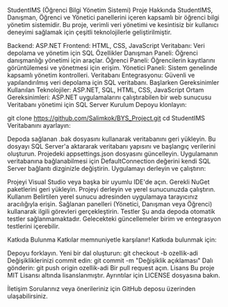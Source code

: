 StudentIMS (Öğrenci Bilgi Yönetim Sistemi)
Proje Hakkında
StudentIMS, Danışman, Öğrenci ve Yönetici panellerini içeren kapsamlı bir öğrenci bilgi yönetim sistemidir. Bu proje, verimli veri yönetimi ve kesintisiz bir kullanıcı deneyimi sağlamak için çeşitli teknolojilerle geliştirilmiştir.

Backend: ASP.NET
Frontend: HTML, CSS, JavaScript
Veritabanı: Veri depolama ve yönetim için SQL
Özellikler
Danışman Paneli: Öğrenci danışmanlığı yönetimi için araçlar.
Öğrenci Paneli: Öğrencilerin kayıtlarını görüntülemesi ve yönetmesi için erişim.
Yönetici Paneli: Sistem genelinde kapsamlı yönetim kontrolleri.
Veritabanı Entegrasyonu: Güvenli ve yapılandırılmış veri depolama için SQL veritabanı.
Başlarken
Gereksinimler
Kullanılan Teknolojiler: ASP.NET, SQL, HTML, CSS, JavaScript
Ortam Gereksinimleri:
ASP.NET uygulamalarını çalıştırabilen bir web sunucusu
Veritabanı yönetimi için SQL Server
Kurulum
Depoyu klonlayın:

git clone https://github.com/Salimkok/BYS_Project.git
cd StudentIMS
Veritabanını ayarlayın:

Depoda sağlanan .bak dosyasını kullanarak veritabanını geri yükleyin. Bu dosyayı SQL Server'a aktararak veritabanı yapısını ve başlangıç verilerini oluşturun.
Projedeki appsettings.json dosyasını güncelleyin. Uygulamanın veritabanına bağlanabilmesi için DefaultConnection değerini kendi SQL Server bağlantı dizginizle değiştirin.
Uygulamayı derleyin ve çalıştırın:

Projeyi Visual Studio veya başka bir uyumlu IDE'de açın.
Gerekli NuGet paketlerini geri yükleyin.
Projeyi derleyin ve yerel sunucunuzda çalıştırın.
Kullanım
Belirtilen yerel sunucu adresinden uygulamaya tarayıcınız aracılığıyla erişin.
Sağlanan panelleri (Yönetici, Danışman veya Öğrenci) kullanarak ilgili görevleri gerçekleştirin.
Testler
Şu anda depoda otomatik testler sağlanmamaktadır. Gelecekteki güncellemeler birim ve entegrasyon testlerini içerebilir.

Katkıda Bulunma
Katkılar memnuniyetle karşılanır! Katkıda bulunmak için:

Depoyu forklayın.
Yeni bir dal oluşturun:
git checkout -b ozellik-adi
Değişikliklerinizi commit edin:
git commit -m "Değişiklik açıklaması"
Dalı gönderin:
git push origin ozellik-adi
Bir pull request açın.
Lisans
Bu proje MIT Lisansı altında lisanslanmıştır. Ayrıntılar için LICENSE dosyasına bakın.

İletişim
Sorularınız veya önerileriniz için GitHub deposu üzerinden ulaşabilirsiniz.
